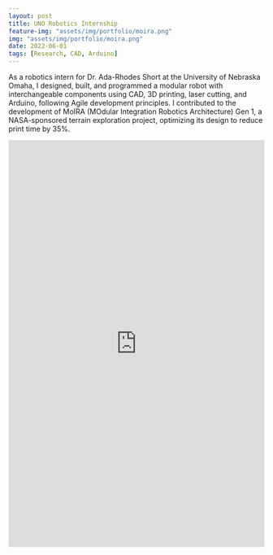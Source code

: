 ```yaml
---
layout: post
title: UNO Robotics Internship 
feature-img: "assets/img/portfolio/moira.png"
img: "assets/img/portfolio/moira.png"
date: 2022-06-01
tags: [Research, CAD, Arduino]
---
```

As a robotics intern for Dr. Ada-Rhodes Short at the University of Nebraska Omaha, I designed, built, and programmed a modular robot with interchangeable components using CAD, 3D printing, laser cutting, and Arduino, following Agile development principles. I contributed to the development of MoIRA (MOdular Integration Robotics Architecture) Gen 1, a NASA-sponsored terrain exploration project, optimizing its design to reduce print time by 35%.

<iframe
  src="https://docs.google.com/document/d/e/YOUR_PUBLISHED_ID/pub?embedded=true"
  width="100%"
  height="800"
  style="border:none;">
</iframe>

